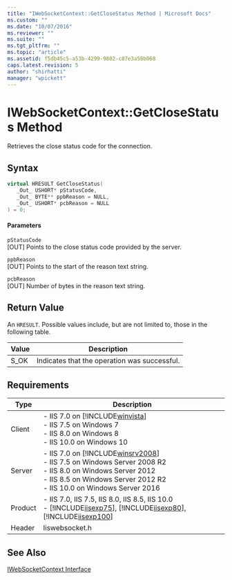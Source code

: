 ```yaml
---
title: "IWebSocketContext::GetCloseStatus Method | Microsoft Docs"
ms.custom: ""
ms.date: "10/07/2016"
ms.reviewer: ""
ms.suite: ""
ms.tgt_pltfrm: ""
ms.topic: "article"
ms.assetid: f5db45c5-a53b-4299-9802-c87e3a58b068
caps.latest.revision: 5
author: "shirhatti"
manager: "wpickett"
---
```

# IWebSocketContext::GetCloseStatus Method
Retrieves the close status code for the connection.  
  
## Syntax  
  
```cpp  
virtual HRESULT GetCloseStatus(  
   _Out_ USHORT* pStatusCode,  
   _Out_ BYTE** ppbReason = NULL,  
   _Out_ USHORT* pcbReason = NULL  
) = 0;  
```  
  
#### Parameters  
 `pStatusCode`  
 [OUT] Points to the close status code provided by the server.  
  
 `ppbReason`  
 [OUT] Points to the start of the reason text string.  
  
 `pcbReason`  
 [OUT] Number of bytes in the reason text string.  
  
## Return Value  
 An `HRESULT`. Possible values include, but are not limited to, those in the following table.  
  
|Value|Description|  
|-----------|-----------------|  
|S_OK|Indicates that the operation was successful.|  
  
## Requirements  
  
|Type|Description|  
|----------|-----------------|  
|Client|-   IIS 7.0 on [!INCLUDE[winvista](../../wmi-provider/includes/winvista-md.md)]<br />-   IIS 7.5 on Windows 7<br />-   IIS 8.0 on Windows 8<br />-   IIS 10.0 on Windows 10|  
|Server|-   IIS 7.0 on [!INCLUDE[winsrv2008](../../wmi-provider/includes/winsrv2008-md.md)]<br />-   IIS 7.5 on Windows Server 2008 R2<br />-   IIS 8.0 on Windows Server 2012<br />-   IIS 8.5 on Windows Server 2012 R2<br />-   IIS 10.0 on Windows Server 2016|  
|Product|-   IIS 7.0, IIS 7.5, IIS 8.0, IIS 8.5, IIS 10.0<br />-   [!INCLUDE[iisexp75](../../web-development-reference/native-code-api-reference/includes/iisexp75-md.md)], [!INCLUDE[iisexp80](../../web-development-reference/native-code-api-reference/includes/iisexp80-md.md)], [!INCLUDE[iisexp100](../../web-development-reference/native-code-api-reference/includes/iisexp100-md.md)]|  
|Header|Iiswebsocket.h|  
  
## See Also  
 [IWebSocketContext Interface](../../web-development-reference\webdev-native-api-reference/iwebsocketcontext-interface.md)